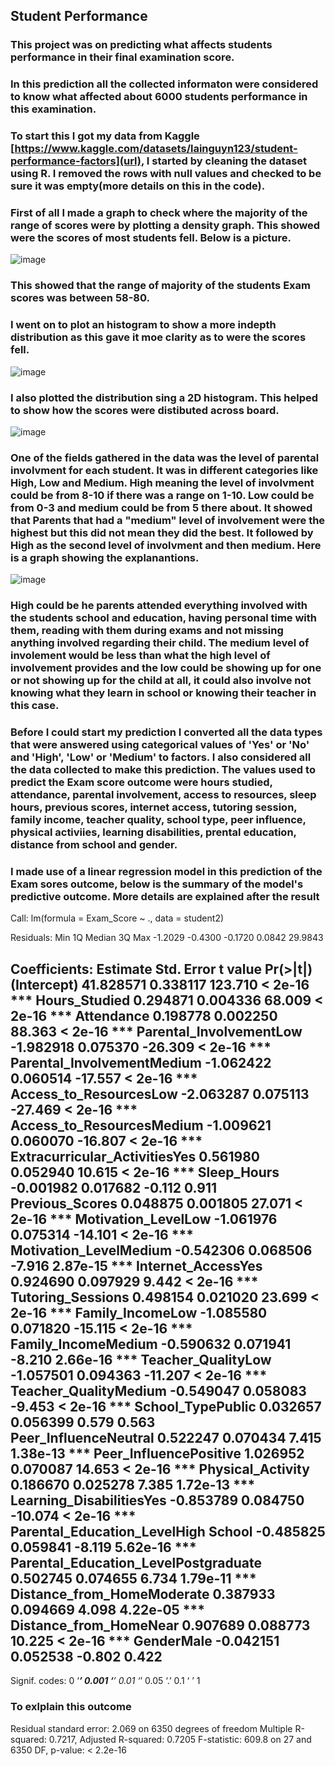 ## Student Performance
### This project was on predicting what affects students performance in their final examination score.

### In this prediction all the collected informaton were considered to know what affected about 6000 students performance in this examination. 

### To start this I got my data from Kaggle [https://www.kaggle.com/datasets/lainguyn123/student-performance-factors](url), I started by cleaning the dataset using R. I removed the rows with null values and checked to be sure it was empty(more details on this in the code).
### First of all I made a graph to check where the majority of the range of scores were by plotting a density graph. This showed were the scores of most students fell. Below is a picture.

![image](https://github.com/user-attachments/assets/af0ad82b-3cd1-4c6b-a28c-82d36953af3c)
### This showed that the range of majority of the students Exam scores was between 58-80.

### I went on to plot an histogram to show a more indepth distribution as this gave it moe clarity as to were the scores fell. 

![image](https://github.com/user-attachments/assets/47df2ea8-1a75-4ebd-a4dc-54b439a8e3e1)

### I also plotted the distribution sing a 2D histogram. This helped to show how the scores were distibuted across board.

![image](https://github.com/user-attachments/assets/cb3026e9-3a4b-4c06-8f18-af83d90eeddc)

### One of the fields gathered in the data was the level of parental involvment for each student. It was in different categories like High, Low and Medium. High meaning the level of involvment could be from 8-10 if there was a range on 1-10. Low could be from 0-3 and medium could be from 5 there about. It showed that Parents that had a "medium" level of involvement were the highest but this did not mean they did the best. It followed by High as the second level of involvment and then medium. Here is a graph showing the explanantions. 

![image](https://github.com/user-attachments/assets/fa6ddcfd-ab4a-4f00-bcb6-594a3dd8cd31)

### High could be he parents attended everything involved with the students school and education, having personal time with them, reading with them during exams and not missing anything involved regarding their child. The medium level of involement would be less than what the high level of involvement provides and the low could be showing up for one or not showing up for the child at all, it could also involve not knowing what they learn in school or knowing their teacher in this case. 

### Before I could start my prediction I converted all the data types that were answered using categorical values of 'Yes' or 'No' and 'High', 'Low' or 'Medium' to factors. I also considered all the data collected to make this prediction. The values used to predict the Exam score outcome were hours studied, attendance, parental involvement, access to resources, sleep hours, previous scores, internet access, tutoring session, family income, teacher quality, school type, peer influence, physical activiies, learning disabilities, prental education, distance from school and gender. 

### I made use of a linear regression model in this prediction of the Exam sores outcome, below is the summary of the model's predictive outcome. More details are explained after the result

Call:
lm(formula = Exam_Score ~ ., data = student2)

Residuals:
    Min      1Q  Median      3Q     Max 
-1.2029 -0.4300 -0.1720  0.0842 29.9843 

Coefficients:
                                      Estimate Std. Error t value Pr(>|t|)    
(Intercept)                          41.828571   0.338117 123.710  < 2e-16 ***
Hours_Studied                         0.294871   0.004336  68.009  < 2e-16 ***
Attendance                            0.198778   0.002250  88.363  < 2e-16 ***
Parental_InvolvementLow              -1.982918   0.075370 -26.309  < 2e-16 ***
Parental_InvolvementMedium           -1.062422   0.060514 -17.557  < 2e-16 ***
Access_to_ResourcesLow               -2.063287   0.075113 -27.469  < 2e-16 ***
Access_to_ResourcesMedium            -1.009621   0.060070 -16.807  < 2e-16 ***
Extracurricular_ActivitiesYes         0.561980   0.052940  10.615  < 2e-16 ***
Sleep_Hours                          -0.001982   0.017682  -0.112    0.911    
Previous_Scores                       0.048875   0.001805  27.071  < 2e-16 ***
Motivation_LevelLow                  -1.061976   0.075314 -14.101  < 2e-16 ***
Motivation_LevelMedium               -0.542306   0.068506  -7.916 2.87e-15 ***
Internet_AccessYes                    0.924690   0.097929   9.442  < 2e-16 ***
Tutoring_Sessions                     0.498154   0.021020  23.699  < 2e-16 ***
Family_IncomeLow                     -1.085580   0.071820 -15.115  < 2e-16 ***
Family_IncomeMedium                  -0.590632   0.071941  -8.210 2.66e-16 ***
Teacher_QualityLow                   -1.057501   0.094363 -11.207  < 2e-16 ***
Teacher_QualityMedium                -0.549047   0.058083  -9.453  < 2e-16 ***
School_TypePublic                     0.032657   0.056399   0.579    0.563    
Peer_InfluenceNeutral                 0.522247   0.070434   7.415 1.38e-13 ***
Peer_InfluencePositive                1.026952   0.070087  14.653  < 2e-16 ***
Physical_Activity                     0.186670   0.025278   7.385 1.72e-13 ***
Learning_DisabilitiesYes             -0.853789   0.084750 -10.074  < 2e-16 ***
Parental_Education_LevelHigh School  -0.485825   0.059841  -8.119 5.62e-16 ***
Parental_Education_LevelPostgraduate  0.502745   0.074655   6.734 1.79e-11 ***
Distance_from_HomeModerate            0.387933   0.094669   4.098 4.22e-05 ***
Distance_from_HomeNear                0.907689   0.088773  10.225  < 2e-16 ***
GenderMale                           -0.042151   0.052538  -0.802    0.422    
---
Signif. codes:  0 ‘***’ 0.001 ‘**’ 0.01 ‘*’ 0.05 ‘.’ 0.1 ‘ ’ 1

### To exlplain this outcome 

Residual standard error: 2.069 on 6350 degrees of freedom
Multiple R-squared:  0.7217,	Adjusted R-squared:  0.7205 
F-statistic: 609.8 on 27 and 6350 DF,  p-value: < 2.2e-16

